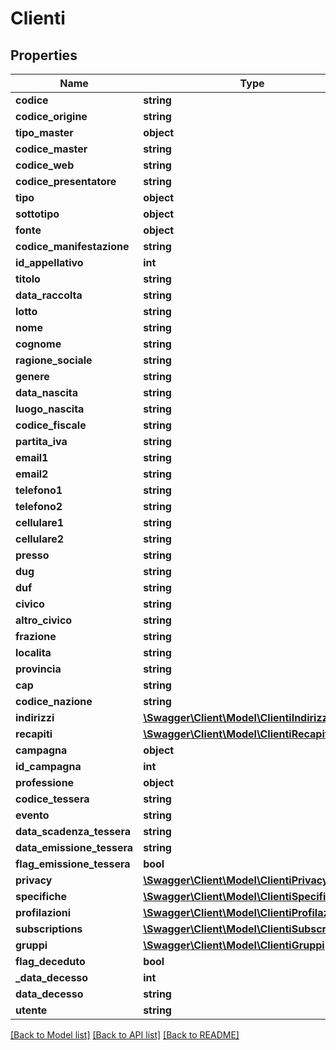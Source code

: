 # Clienti

## Properties
Name | Type | Description | Notes
------------ | ------------- | ------------- | -------------
**codice** | **string** |  | [optional] 
**codice_origine** | **string** |  | [optional] 
**tipo_master** | **object** |  | [optional] 
**codice_master** | **string** |  | [optional] 
**codice_web** | **string** |  | [optional] 
**codice_presentatore** | **string** |  | [optional] 
**tipo** | **object** |  | [optional] 
**sottotipo** | **object** |  | [optional] 
**fonte** | **object** |  | [optional] 
**codice_manifestazione** | **string** |  | [optional] 
**id_appellativo** | **int** |  | [optional] 
**titolo** | **string** |  | [optional] 
**data_raccolta** | **string** |  | [optional] 
**lotto** | **string** |  | [optional] 
**nome** | **string** |  | [optional] 
**cognome** | **string** |  | [optional] 
**ragione_sociale** | **string** |  | [optional] 
**genere** | **string** |  | [optional] 
**data_nascita** | **string** |  | [optional] 
**luogo_nascita** | **string** |  | [optional] 
**codice_fiscale** | **string** |  | [optional] 
**partita_iva** | **string** |  | [optional] 
**email1** | **string** |  | [optional] 
**email2** | **string** |  | [optional] 
**telefono1** | **string** |  | [optional] 
**telefono2** | **string** |  | [optional] 
**cellulare1** | **string** |  | [optional] 
**cellulare2** | **string** |  | [optional] 
**presso** | **string** |  | [optional] 
**dug** | **string** |  | [optional] 
**duf** | **string** |  | [optional] 
**civico** | **string** |  | [optional] 
**altro_civico** | **string** |  | [optional] 
**frazione** | **string** |  | [optional] 
**localita** | **string** |  | [optional] 
**provincia** | **string** |  | [optional] 
**cap** | **string** |  | [optional] 
**codice_nazione** | **string** |  | [optional] 
**indirizzi** | [**\Swagger\Client\Model\ClientiIndirizzi[]**](ClientiIndirizzi.md) |  | [optional] 
**recapiti** | [**\Swagger\Client\Model\ClientiRecapiti[]**](ClientiRecapiti.md) |  | [optional] 
**campagna** | **object** |  | [optional] 
**id_campagna** | **int** |  | [optional] 
**professione** | **object** |  | [optional] 
**codice_tessera** | **string** |  | [optional] 
**evento** | **string** |  | [optional] 
**data_scadenza_tessera** | **string** |  | [optional] 
**data_emissione_tessera** | **string** |  | [optional] 
**flag_emissione_tessera** | **bool** |  | [optional] 
**privacy** | [**\Swagger\Client\Model\ClientiPrivacy[]**](ClientiPrivacy.md) |  | [optional] 
**specifiche** | [**\Swagger\Client\Model\ClientiSpecifiche[]**](ClientiSpecifiche.md) |  | [optional] 
**profilazioni** | [**\Swagger\Client\Model\ClientiProfilazioni[]**](ClientiProfilazioni.md) |  | [optional] 
**subscriptions** | [**\Swagger\Client\Model\ClientiSubscription[]**](ClientiSubscription.md) |  | [optional] 
**gruppi** | [**\Swagger\Client\Model\ClientiGruppi[]**](ClientiGruppi.md) |  | [optional] 
**flag_deceduto** | **bool** |  | [optional] 
**_data_decesso** | **int** |  | [optional] 
**data_decesso** | **string** |  | [optional] 
**utente** | **string** |  | [optional] 

[[Back to Model list]](../README.md#documentation-for-models) [[Back to API list]](../README.md#documentation-for-api-endpoints) [[Back to README]](../README.md)


